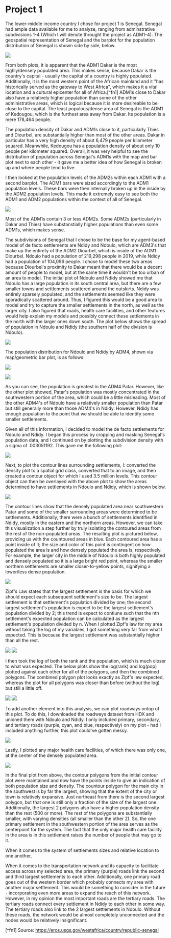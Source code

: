 # Project 1

The lower-middle income country I chose for project 1 is Senegal. Senegal had ample data available for me to analyze, ranging from adminstrative subdivisions 1-4 (Which I will denote throught the project as ADM1-4). The geospatial representation of Senegal and the barplot for the population distribution of Senegal is shown side by side, below.

![](senegal.png)

From both plots, it is apparent that the ADM1 Dakar is the most highly/densely populated area. This makes sense, because Dakar is the country's capital - usually the capital of a country is highly populated. Additionally, it is the most western point of the African mainland and it "has historically served as the gateway to West Africa", which makes it a vital location and a cultural epicenter for all of Africa.[^fn1] ADM1s close to Dakar also have a relatively higher population than some of the other administrative areas, which is logical because it is more desireable to be close to the capital. The least populous/dense area of Senegal is the ADM1 of Kedougou, which is the furthest area away from Dakar. Its population is a mere 178,464 people. 

The population density of Dakar and ADM1s close to it, particularly Thies and Diourbel, are substantially higher than most of the other areas. Dakar in particular has a very high density of about 6,479 people per kilometer squared. Meanwhile, Kedougou has a population density of about only 10 people per kilometer squared. Overall, it was very helpful to see the distribution of population across Senegal's ADM1s with the map and bar plot next to each other - it gave me a better idea of how Senegal is broken up and where people tend to live.

I then looked at the population levels of the ADM2s within each ADM1 with a second barplot. The ADM1 bars were sized accordingly to the ADM1 population levels. These bars were then internally broken up in the inside by the ADM2 population levels. This made it extremely easy to see both the ADM1 and ADM2 populations within the context of all of Senegal.

![](sen_adm2_bp.png)

Most of the ADM1s contain 3 or less ADM2s. Some ADM2s (particularly in Dakar and Thies) have substanstially higher populations than even some ADM1s, which makes sense.

The subdivisions of Senegal that I chose to be the base for my agent-based model of de facto settlements are Ndidy and Ndoulo, which are ADM3's that make up the entirety of the ADM2 Diourbel, which is inside of the ADM1 Diourbel. Ndoulo had a population of 219,298 people in 2019, while Ndidy had a population of 104,096 people. I chose to model these two areas because Diourbel's proximity to Dakar meant that there would be a decent amount of people to model, but at the same time it wouldn't be too urban of an area to model. The initial plot of Ndoulo and Ndidy showed me that Ndoulo has a large population in its south central area, but there are a few smaller towns and settlements scattered around the outskirts. Ndidy was entirely sparsely populated, and the settlements seemed like they were sporadically scattered around. Thus, I figured this would be a good area to model and try to capture the smaller settlements in the north, as well as the larger city. I also figured that roads, health care facilities, and other features would help explain my models and possibly connect these settlements in the north with the larger ones down south. The plot below shows the spread of population in Ndoulo and Ndidy (the southern half of the division is Ndoulo).

![](Diourbel_ADM23.png)

The population distribution for Ndoulo and Ndidy by ADM4, shown via map/geometric bar plot, is as follows:

![](Ndoulo_Ndidy.png)

![](Ndoulo_Ndidy_ADM4.png) 

As you can see, the population is greatest in the ADM4 Patar. However, like the other plot showed, Patar's population was mostly concentrated in the southwestern portion of the area, which could be a little misleading. Most of the other ADM4's of Ndoulo have a relatively smaller population than Patar but still generally more than those ADM4's in Ndidy. However, Ndidy has enough population to the point that we should be able to identify some smaller settlements.

Given all of this information, I decided to model the de facto settlements for Ndoulo and Ndidy. I began this process by cropping and masking Senegal's population data, and I continued on by plotting the subdivision density with a sigma of .003051192. This gave me the following plot:

![](Diourbel_DF1.png)

Next, to plot the contour lines surrounding settlements, I: converted the density plot to a spatial grid class, converted that to an image, and then created a contour object for which I used 3.5 million levels. This contour object can then be overlayed with the above plot to show the areas determined to have settlements in Ndoulo and Ndidy, which is shown below.

![](Diourbel_DF2.png)

The contour lines show that the densely populated area near southwestern Patar and some of the smaller surrounding areas were determined to be settlements. Additionally, there were a bunch of settlements identified in Ndidy, mostly in the eastern and the northern areas. However, we can take this visualization a step further by truly isolating the contoured areas from the rest of the non-populated areas. The resulting plot is pictured below, providing us with the countoured areas in blue. Each contoured area has a point inside of it; the size and color of this point is contingent on how populated the area is and how densely populated the area is, respectively. For example, the larger city in the middle of Ndoulo is both highly populated and densely populated so it is a large bright red point, whereas the smaller northern settlements are smaller closer-to-yellow points, signifying a lower/less dense population.

![](Diourbel_DF3.png)

Zipf's Law states that the largest settlement is the basis for which we should expect each subsequent settlement's size to be. The largest settlement is that settlement's population divided by one; the second largest settlement's population is expect to be the largest settlement's population divided by 2; this trend is expect to contiune such that the nth settlement's expected population can be calculated as the largest settlement's population divided by n. When I plotted Zipf's law for my area without taking the log of my variables, I got something very far from what I expected. This is because the largest settlement was substantially higher than all the rest.

![](Zipfs_all.png) ![](Zipfs_combined.png)

I then took the log of both the rank and the population, which is much closer to what was expected. The below plots show the log(rank) and log(pop) plotted against each other for all of the polygons, and then the combined polygons. The combined polygon plot looks exactly as Zipf's law expected, whereas the plot for all polygons was closer than before (without the log) but still a little off.

![](LOGGED_Zipf.png) ![](LOGGED_zipf_comb.png)

To add another element into this analysis, we can plot roadways ontop of this plot. To do this, I downloaded the roadways dataset from HDX and unioned them with Ndoulo and Ndidy. I only included primary, secondary, and tertiary roads (purple, cyan, and blue, respectively) on my plot - had I included anything further, this plot could've gotten messy. 

![](Diourbel_DF4.png)

Lastly, I plotted any major health care facilities, of which there was only one, at the center of the densely populated area.

![](Diourbel_DF5.png)

In the final plot from above, the contour polygons from the initial contour plot were maintained and now have the points inside to give an indication of both population size and density. The countour polygon for the main city in the southwest is by far the largest, showing that the extent of the city or town is relatively expansive. Just northeast from there is the second largest polygon, but that one is still only a fraction of the size of the largest one. Additionally, the largest 2 polygons also have a higher population density than the rest (500 or more). The rest of the polygons are substantially smaller, with varying densities (all smaller than the other 2). So, the one primary settlement in the southwestern portion of the area serves as the centerpoint for the system. The fact that the only major health care facility in the area is in this settlement raises the number of people that may go to it. 

When it comes to the system of settlements sizes and relative location to one another,

When it comes to the transportation network and its capacity to facilitate access across my selected area, the primary (purple) roads link the second and third largest settlements to each other. Additionally, one primary road goes out of the western border which probably connects my area with another major settlement. This would be something to consider in the future - incorporating even more areas to expand the reach of this network. However, in my opinion the most important roads are the tertiary roads. The tertiary roads connect every settlement in Ndidy to each other in some way. The tertiary roads also link to the 2 largest settlements in Ndoulo. Without these roads, the network would be almost completely unconnected and the nodes would be relatively insignificant.

[^fn1] Source: https://eros.usgs.gov/westafrica/country/republic-senegal
